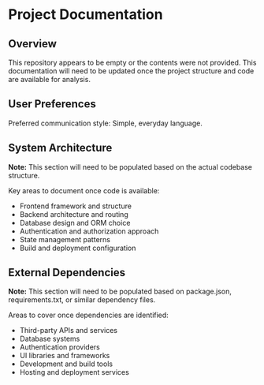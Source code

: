 # Project Documentation

## Overview

This repository appears to be empty or the contents were not provided. This documentation will need to be updated once the project structure and code are available for analysis.

## User Preferences

Preferred communication style: Simple, everyday language.

## System Architecture

**Note:** This section will need to be populated based on the actual codebase structure.

Key areas to document once code is available:
- Frontend framework and structure
- Backend architecture and routing
- Database design and ORM choice
- Authentication and authorization approach
- State management patterns
- Build and deployment configuration

## External Dependencies

**Note:** This section will need to be populated based on package.json, requirements.txt, or similar dependency files.

Areas to cover once dependencies are identified:
- Third-party APIs and services
- Database systems
- Authentication providers
- UI libraries and frameworks
- Development and build tools
- Hosting and deployment services